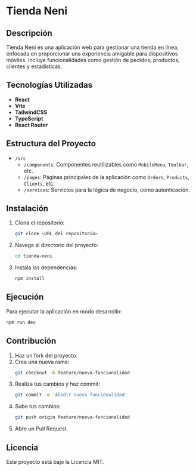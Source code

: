# Tienda Neni

## Descripción
Tienda Neni es una aplicación web para gestionar una tienda en línea, enfocada en proporcionar una experiencia amigable para dispositivos móviles. Incluye funcionalidades como gestión de pedidos, productos, clientes y estadísticas.

## Tecnologías Utilizadas
- **React**
- **Vite**
- **TailwindCSS**
- **TypeScript**
- **React Router**

## Estructura del Proyecto
- `/src`
  - `/components`: Componentes reutilizables como `MobileMenu`, `Toolbar`, etc.
  - `/pages`: Páginas principales de la aplicación como `Orders`, `Products`, `Clients`, etc.
  - `/services`: Servicios para la lógica de negocio, como autenticación.

## Instalación
1. Clona el repositorio:
   ```bash
   git clone <URL del repositorio>
   ```
2. Navega al directorio del proyecto:
   ```bash
   cd tienda-neni
   ```
3. Instala las dependencias:
   ```bash
   npm install
   ```

## Ejecución
Para ejecutar la aplicación en modo desarrollo:
```bash
npm run dev
```

## Contribución
1. Haz un fork del proyecto.
2. Crea una nueva rama:
   ```bash
   git checkout -b feature/nueva-funcionalidad
   ```
3. Realiza tus cambios y haz commit:
   ```bash
   git commit -m 'Añadir nueva funcionalidad'
   ```
4. Sube tus cambios:
   ```bash
   git push origin feature/nueva-funcionalidad
   ```
5. Abre un Pull Request.

## Licencia
Este proyecto está bajo la Licencia MIT.
